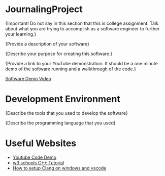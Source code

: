 # JournalingProject

{Important!  Do not say in this section that this is college assignment.  Talk about what you are trying to accomplish as a software engineer to further your learning.}

{Provide a description of your software}

{Describe your purpose for creating this software.}

{Provide a link to your YouTube demonstration.  It should be a one minute demo of the software running and a walkthrough of the code.}

[Software Demo Video](http://youtube.link.goes.here)

# Development Environment

{Describe the tools that you used to develop the software}

{Describe the programming language that you used}

# Useful Websites

* [Youtube Code Demo](http://url.link.goes.here)
* [w3 schools C++ Tutorial](https://www.w3schools.com/cpp/default.asp)
* [How to setup Clang on windows and vscode](https://www.youtube.com/watch?v=5OSO8IRlyXc&t=304s)